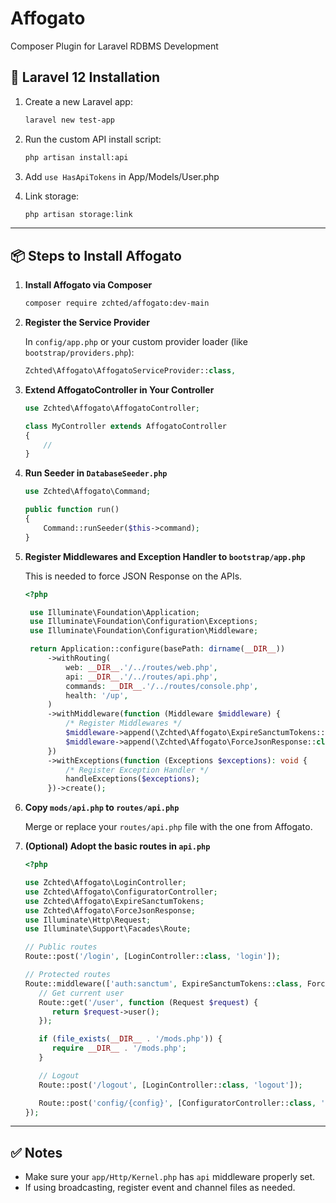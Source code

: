 # Affogato

Composer Plugin for Laravel RDBMS Development

## 🔧 Laravel 12 Installation

1. Create a new Laravel app:

   ```bash
   laravel new test-app
   ```

2. Run the custom API install script:

   ```bash
   php artisan install:api
   ```

3. Add `use HasApiTokens` in App/Models/User.php

4. Link storage:

   ```bash
   php artisan storage:link
   ```

---

## 📦 Steps to Install Affogato

1. **Install Affogato via Composer**

   ```bash
   composer require zchted/affogato:dev-main
   ```

2. **Register the Service Provider**

   In `config/app.php` or your custom provider loader (like `bootstrap/providers.php`):

   ```php
   Zchted\Affogato\AffogatoServiceProvider::class,
   ```

3. **Extend AffogatoController in Your Controller**

   ```php
   use Zchted\Affogato\AffogatoController;

   class MyController extends AffogatoController
   {
       //
   }
   ```

4. **Run Seeder in `DatabaseSeeder.php`**

   ```php
   use Zchted\Affogato\Command;

   public function run()
   {
       Command::runSeeder($this->command);
   }
   ```

5. **Register Middlewares and Exception Handler to `bootstrap/app.php`**

   This is needed to force JSON Response on the APIs.

   ```php
   <?php

    use Illuminate\Foundation\Application;
    use Illuminate\Foundation\Configuration\Exceptions;
    use Illuminate\Foundation\Configuration\Middleware;

    return Application::configure(basePath: dirname(__DIR__))
        ->withRouting(
            web: __DIR__.'/../routes/web.php',
            api: __DIR__.'/../routes/api.php',
            commands: __DIR__.'/../routes/console.php',
            health: '/up',
        )
        ->withMiddleware(function (Middleware $middleware) {
            /* Register Middlewares */
            $middleware->append(\Zchted\Affogato\ExpireSanctumTokens::class);
            $middleware->append(\Zchted\Affogato\ForceJsonResponse::class);
        })
        ->withExceptions(function (Exceptions $exceptions): void {
            /* Register Exception Handler */
            handleExceptions($exceptions);
        })->create();
   ```

6. **Copy `mods/api.php` to `routes/api.php`**

   Merge or replace your `routes/api.php` file with the one from Affogato.

7. **(Optional) Adopt the basic routes in `api.php`**

   ```php
   <?php

   use Zchted\Affogato\LoginController;
   use Zchted\Affogato\ConfiguratorController;
   use Zchted\Affogato\ExpireSanctumTokens;
   use Zchted\Affogato\ForceJsonResponse;
   use Illuminate\Http\Request;
   use Illuminate\Support\Facades\Route;

   // Public routes
   Route::post('/login', [LoginController::class, 'login']);

   // Protected routes
   Route::middleware(['auth:sanctum', ExpireSanctumTokens::class, ForceJsonResponse::class])->group(function () {
      // Get current user
      Route::get('/user', function (Request $request) {
         return $request->user();
      });

      if (file_exists(__DIR__ . '/mods.php')) {
         require __DIR__ . '/mods.php';
      }

      // Logout
      Route::post('/logout', [LoginController::class, 'logout']);

      Route::post('config/{config}', [ConfiguratorController::class, 'getConfig']);
   });

   ```

---

## ✅ Notes

- Make sure your `app/Http/Kernel.php` has `api` middleware properly set.
- If using broadcasting, register event and channel files as needed.
